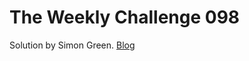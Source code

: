 # The Weekly Challenge 098

Solution by Simon Green. [Blog](https://dev.to/simongreennet/weekly-challenge-098-235h)
